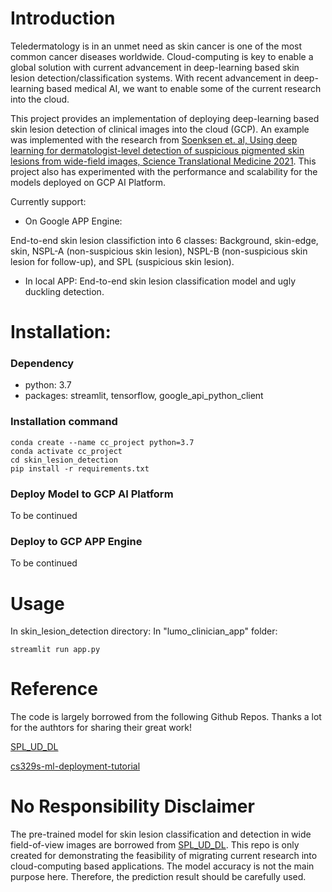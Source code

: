 # Introduction

Teledermatology is in an unmet need as skin cancer is one of the most common cancer diseases worldwide. Cloud-computing is key to enable a global solution with current advancement in deep-learning based skin lesion detection/classification systems. With recent advancement in deep-learning based medical AI, we want to enable some of the current research into the cloud.

This project provides an implementation of deploying deep-learning based skin lesion detection of clinical images into the cloud (GCP). An example was implemented with the research from [Soenksen et. al, Using deep learning for dermatologist-level detection of suspicious pigmented skin lesions from wide-field images, Science Translational Medicine 2021](https://pubmed.ncbi.nlm.nih.gov/33597262/). This project also has experimented with the performance and scalability for the models deployed on GCP AI Platform.

Currently support:

* On Google APP Engine:

End-to-end skin lesion classifiction into 6 classes: Background, skin-edge, skin, NSPL-A (non-suspicious skin lesion), NSPL-B (non-suspicious skin lesion for follow-up), and SPL (suspicious skin lesion). 


* In local APP:
End-to-end skin lesion classification model and ugly duckling detection.

# Installation:

### Dependency

* python: 3.7
* packages: streamlit, tensorflow, google_api_python_client

### Installation command
```
conda create --name cc_project python=3.7 
conda activate cc_project 
cd skin_lesion_detection
pip install -r requirements.txt
```

### Deploy Model to GCP AI Platform
To be continued

### Deploy to GCP APP Engine
To be continued

# Usage

In skin_lesion_detection directory:
In "lumo_clinician_app" folder:
```
streamlit run app.py
```

# Reference
The code is largely borrowed from the following Github Repos.
Thanks a lot for the authtors for sharing their great work!

[SPL_UD_DL](https://github.com/lrsoenksen/SPL_UD_DL)

[cs329s-ml-deployment-tutorial](https://github.com/mrdbourke/cs329s-ml-deployment-tutorial)

# No Responsibility Disclaimer
The pre-trained model for skin lesion classification and detection in wide field-of-view images are borrowed from [SPL_UD_DL](https://github.com/lrsoenksen/SPL_UD_DL). This repo is only created for demonstrating the feasibility of migrating current research into cloud-computing based applications. The model accuracy is not the main purpose here. Therefore, the prediction result should be carefully used.